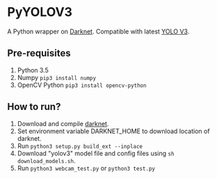 # PyYOLOV3
A Python wrapper on [Darknet](https://github.com/pjreddie/darknet). Compatible with latest [YOLO V3](https://pjreddie.com/darknet/yolo).

## Pre-requisites
1) Python 3.5
2) Numpy `pip3 install numpy`
3) OpenCV Python `pip3 install opencv-python`

## How to run?
1) Download and compile [darknet](https://github.com/pjreddie/darknet).
2) Set environment variable DARKNET_HOME to download location of darknet.
3) Run `python3 setup.py build_ext --inplace`
4) Download "yolov3" model file and config files using `sh download_models.sh`.
5) Run `python3 webcam_test.py` or `python3 test.py`